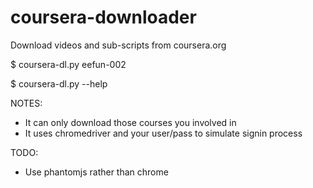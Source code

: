 coursera-downloader
===================

Download videos and sub-scripts from coursera.org

$ coursera-dl.py eefun-002

$ coursera-dl.py --help

NOTES:
* It can only download those courses you involved in
* It uses chromedriver and your user/pass to simulate signin process

TODO:
* Use phantomjs rather than chrome
